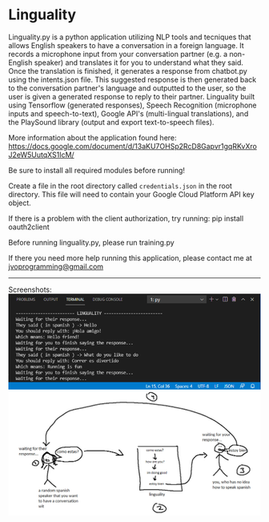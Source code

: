 # Linguality

Linguality.py is a python application utilizing NLP tools and tecniques that allows English speakers to have a conversation in a foreign language. It records a microphone input from your conversation partner (e.g. a non-English speaker) and translates it for you to understand what they said. Once the translation is finished, it generates a response from chatbot.py using the intents.json file. This suggested response is then generated back to the conversation partner's language and outputted to the user, so the user is given a generated response to reply to their partner. Linguality built using Tensorflow (generated responses), Speech Recognition (microphone inputs and speech-to-text), Google API's (multi-lingual translations), and the PlaySound library (output and export text-to-speech files).

More information about the application found here: https://docs.google.com/document/d/13aKU7OHSp2RcD8Gapvr1gqRKvXroJ2eW5UutqXS1IcM/

Be sure to install all required modules before running!

Create a file in the root directory called ```credentials.json``` in the root directory.
This file will need to contain your Google Cloud Platform API key object.

If there is a problem with the client authorization, try running:
pip install oauth2client

Before running linguality.py, please run training.py

If there you need more help running this application, please contact me at jvoprogramming@gmail.com

_________________________________________________________________________________________________

Screenshots:
![](images/image1.png)
![](images/image2.png)
